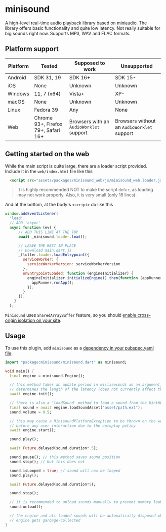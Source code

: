 # minisound

A high-level real-time audio playback library based on [miniaudio](https://miniaud.io). The library offers basic functionality and quite low latency. Not really suitable for big sounds right now. Supports MP3, WAV and FLAC formats.

## Platform support

| Platform | Tested                              | Supposed to work                        | Unsupported                                |
| -------- | ----------------------------------- | --------------------------------------- | ------------------------------------------ |
| Android  | SDK 31, 19                          | SDK 16+                                 | SDK 15-                                    |
| iOS      | None                                | Unknown                                 | Unknown                                    |
| Windows  | 11, 7 (x64)                         | Vista+                                  | XP-                                        |
| macOS    | None                                | Unknown                                 | Unknown                                    |
| Linux    | Fedora 39                           | Any                                     | None                                       |
| Web      | Chrome 93+, Firefox 79+, Safari 16+ | Browsers with an `AudioWorklet` support | Browsers without an `AudioWorklet` support |

## Getting started on the web

While the main script is quite large, there are a loader script provided. Include it in the `web/index.html` file like this

```html
  <script src="assets/packages/minisound_web/js/minisound_web.loader.js"></script>
```

> It is highly recommended NOT to make the script `defer`, as loading may not work properly. Also, it is very small (only 18 lines).

And at the bottom, at the body's `<script>` do like this

```js
window.addEventListener(
  'load',
  // ADD 'async'
  async function (ev) {
      // ADD THIS LINE AT THE TOP
      await _minisound.loader.load();

      // LEAVE THE REST IN PLACE
      // Download main.dart.js
      _flutter.loader.loadEntrypoint({
        serviceWorker: {
          serviceWorkerVersion: serviceWorkerVersion
        },
        onEntrypointLoaded: function (engineInitializer) {
          engineInitializer.initializeEngine().then(function (appRunner) {
            appRunner.runApp();
          });
        }
      });
    }
  );
``` 

`Minisound` uses `SharedArrayBuffer` feature, so you should [enable cross-origin isolation on your site](https://web.dev/cross-origin-isolation-guide/).

## Usage

To use this plugin, add `minisound` as a [dependency in your pubspec.yaml file](https://flutter.dev/platform-plugins/).

```dart
import "package:minisound/minisound.dart" as minisound;

void main() {
  final engine = minisound.Engine();

  // this method takes an update period in milliseconds as an argument, which
  // determines the length of the latency (does not currently affect the web)
  await engine.init(); 

  // there is also a 'loadSound' method to load a sound from the Uint8List
  final sound = await engine.loadSoundAsset("asset/path.ext");
  sound.volume = 0.5;

  // this may cause a MinisoundPlatformException to be thrown on the web
  // before any user interaction due to the autoplay policy
  await engine.start(); 

  sound.play();

  await Future.delayed(sound.duration*.5);

  sound.pause(); // this method saves sound position
  sound.stop(); // but this does not

  sound.isLooped = true; // sound will now be looped
  sound.play();

  await Future.delayed(sound.duration*5);

  sound.stop();

  // it is recommended to unload sounds manually to prevent memory leaks
  sound.unload(); 

  // the engine and all loaded sounds will be automatically disposed when 
  // engine gets garbage-collected
}
```

